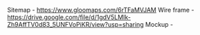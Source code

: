 Sitemap - https://www.gloomaps.com/6rTFaMVJAM
Wire frame - https://drive.google.com/file/d/1gdV5LMIk-Zh9AffTV0d83_5UNFVoPiKR/view?usp=sharing
Mockup - 
